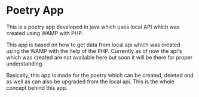 # Poetry App


This is a poetry app developed in java which uses local API which was created using WAMP with PHP.

This app is based on how to get data from local api which was created using the WAMP with the help of the PHP. Currently as of now the api's which was created are not available here but soon it will be there for proper understanding.

Basically, this app is made for the poetry which can be created, deleted and as well as can also be upgraded from the local api. This is the whole concept behind this app.
